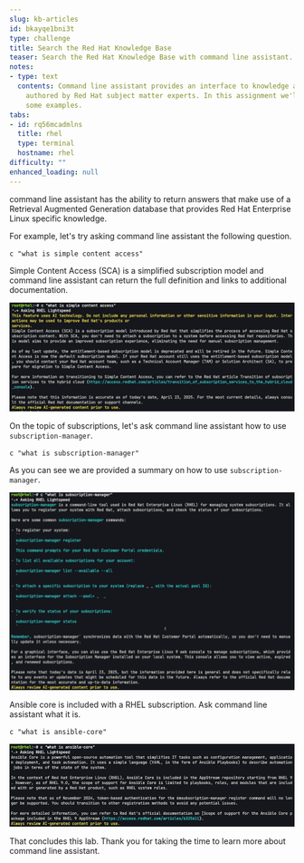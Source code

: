 ```yaml
---
slug: kb-articles
id: bkayqe1bni3t
type: challenge
title: Search the Red Hat Knowledge Base
teaser: Search the Red Hat Knowledge Base with command line assistant.
notes:
- type: text
  contents: Command line assistant provides an interface to knowledge and solutions
    authored by Red Hat subject matter experts. In this assignment we'll work through
    some examples.
tabs:
- id: rq56mcadmlns
  title: rhel
  type: terminal
  hostname: rhel
difficulty: ""
enhanced_loading: null
---
```


command line assistant has the ability to return answers that make use of a Retrieval Augmented Generation database that provides Red Hat Enterprise Linux specific knowledge.

For example, let's try asking command line assistant the following question.

```bash,run
c "what is simple content access"
```

Simple Content Access (SCA) is a simplified subscription model and command line assistant can return the full definition and links to additional documentation.

![](../assets/sca.png)

On the topic of subscriptions, let's ask command line assistant how to use `subscription-manager`.

```bash,run
c "what is subscription-manager"
```

As you can see we are provided a summary on how to use `subscription-manager`.

![](../assets/subscription_manager.png)

Ansible core is included with a RHEL subscription. Ask command line assistant what it is.

```bash,run
c "what is ansible-core"
```

![](../assets/ansible_core.png)

That concludes this lab. Thank you for taking the time to learn more about command line assistant.
